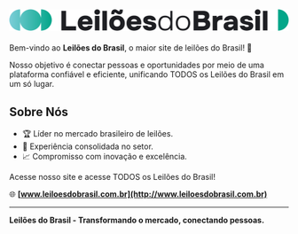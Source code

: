 ## ![Leilões do Brasil](./logodark.svg)

Bem-vindo ao **Leilões do Brasil**, o maior site de leilões do Brasil! 🚀

Nosso objetivo é conectar pessoas e oportunidades por meio de uma plataforma confiável e eficiente, unificando TODOS os Leilões do Brasil em um só lugar.

## Sobre Nós
- 🏆 Líder no mercado brasileiro de leilões.
- 💼 Experiência consolidada no setor.
- 📈 Compromisso com inovação e excelência.

Acesse nosso site e acesse TODOS os Leilões do Brasil!

🌐 **[www.leiloesdobrasil.com.br](http://www.leiloesdobrasil.com.br)**

---

**Leilões do Brasil - Transformando o mercado, conectando pessoas.**
